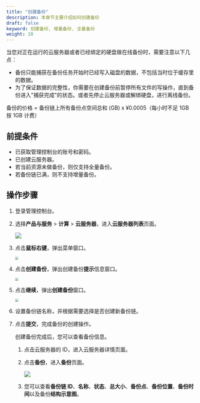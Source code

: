 ```yaml
---
title: "创建备份"
description: 本章节主要介绍如何创建备份
draft: false
keyword: 创建备份, 增量备份, 全量备份
weight: 10
---
```


当您对正在运行的云服务器或者已经绑定的硬盘做在线备份时，需要注意以下几点：

- 备份只能捕获在备份任务开始时已经写入磁盘的数据，不包括当时位于缓存里的数据。
- 为了保证数据的完整性，你需要在创建备份前暂停所有文件的写操作，直到备份进入"捕获完成"的状态。或者先停止云服务器或解绑硬盘，进行离线备份。

备份的价格 = 备份链上所有备份点空间总和 (GB) x ¥0.0005（每小时不足 1GB 按 1GB 计费）

## 前提条件

- 已获取管理控制台的账号和密码。
- 已创建云服务器。
- 若当前资源未做备份，则仅支持全量备份。
- 若备份链已满，则不支持增量备份。

## 操作步骤

1. 登录管理控制台。

2. 选择**产品与服务** > **计算** > **云服务器**，进入**云服务器列表**页面。

   ![](/compute/vm/_images/vm_server_list.png)

3. 点击**鼠标右键**，弹出菜单窗口。

   <img src="/compute/vm/_images/vm_bak_create.png" style="zoom:50%;" />

4. 点击**创建备份**，弹出创建备份**提示**信息窗口。

   <img src="/compute/vm/_images/vm_bak_prompt.png" style="zoom:50%;" />

5. 点击**继续**，弹出**创建备份**窗口。

   <img src="/compute/vm/_images/vm_bak_win.png" style="zoom:50%;" />

6. 设置备份链名称，并根据需要选择是否创建新备份链。

7. 点击**提交**，完成备份的创建操作。

   创建备份完成后，您可以查看备份信息。

   1. 点击云服务器的 ID，进入云服务器详情页面。

   2. 点击**备份**，进入**备份**页面。

      ![](/compute/vm/_images/vm_bak_list.png)

   3. 您可以查看**备份链 ID**、**名称**、**状态**、**总大小**、**备份点**、**备份位置**、**备份时间**以及备份**结构示意图**。 
